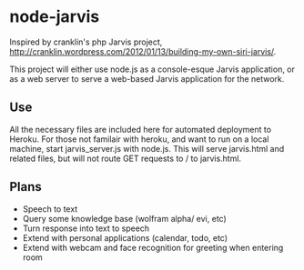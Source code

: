node-jarvis
===========

Inspired by cranklin's php Jarvis project, http://cranklin.wordpress.com/2012/01/13/building-my-own-siri-jarvis/.

This project will either use node.js as a console-esque Jarvis application, or as a web server to serve a web-based Jarvis application for the network.

## Use
All the necessary files are included here for automated deployment to Heroku. For those not familair with heroku, and want to run on a local machine, start jarvis_server.js with node.js. This will serve jarvis.html and related files, but will not route GET requests to / to jarvis.html.

## Plans
+ Speech to text
+ Query some knowledge base (wolfram alpha/ evi, etc)
+ Turn response into text to speech
+ Extend with personal applications (calendar, todo, etc)
+ Extend with webcam and face recognition for greeting when entering room
